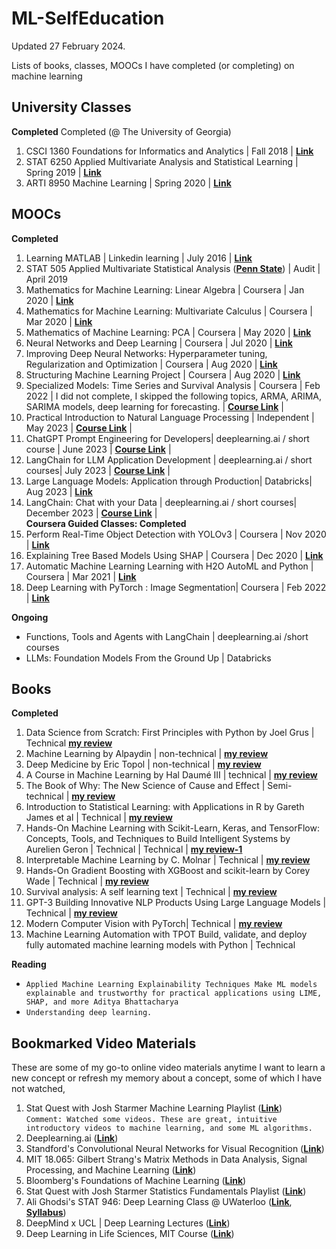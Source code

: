 # ML-SelfEducation
Updated 27 February 2024. 

Lists of books, classes, MOOCs I have completed (or completing) on machine learning

## University Classes

**Completed**
Completed (@ The University of Georgia) <br>
1. CSCI 1360 Foundations for Informatics and Analytics | Fall 2018 | __[Link](http://www.bulletin.uga.edu/CoursesHome.aspx?cid=32624)__ <br>
2. STAT 6250 Applied Multivariate Analysis and Statistical Learning | Spring 2019 | __[Link](http://bulletin.uga.edu/Link.aspx?cid=stat6250)__ <br>
3. ARTI 8950 Machine Learning | Spring 2020 | __[Link](http://bulletin.uga.edu/Link.aspx?cid=CSCI/ARTI%208950)__

## MOOCs

**Completed**
1. Learning MATLAB | Linkedin learning | July 2016 | __[Link](https://github.com/obifarin/ML-SelfEducation/blob/master/MOOCS_Certifications/LearningMATLAB_Lynda(2016)_CertificateOfCompletion.pdf)__ <br>
2. STAT 505 Applied Multivariate Statistical Analysis (__[Penn State](https://online.stat.psu.edu/stat505/)__)  | Audit | April 2019 <br>
3. Mathematics for Machine Learning: Linear Algebra | Coursera | Jan 2020 | __[Link](https://github.com/obifarin/ML-SelfEducation/blob/master/MOOCS_Certifications/LinearAlgebra_Coursera(2020)_CertificateofCompletion.pdf)__ <br>
4. Mathematics for Machine Learning: Multivariate Calculus | Coursera | Mar 2020 | __[Link](https://github.com/obifarin/ML-SelfEducation/blob/master/MOOCS_Certifications/MultivariateCalculus(2020)_CertificateofCompletion.pdf)__   <br>
5. Mathematics of Machine Learning: PCA | Coursera | May 2020 | __[Link](https://github.com/obifarin/ML-SelfEducation/blob/master/MOOCS_Certifications/PCA(2020)_CertificateofCompletion.pdf)__ <br>
6. Neural Networks and Deep Learning | Coursera | Jul 2020 | __[Link](https://github.com/obifarin/ML-SelfEducation/blob/master/MOOCS_Certifications/Neural_Network_Deep_Learning_CoC.pdf)__ <br>
7. Improving Deep Neural Networks: Hyperparameter tuning, Regularization and Optimization | Coursera | Aug 2020 |  __[Link](https://github.com/obifarin/ML-SelfEducation/blob/master/MOOCS_Certifications/Hyperparameter_DL(2020)_CoC.pdf)__<br>
8. Structuring Machine Learning Project | Coursera | Aug 2020 | __[Link](https://github.com/obifarin/ML-SelfEducation/blob/master/MOOCS_Certifications/Structuring_ML_Projects(2020)_CoC.pdf)__<br>
9. Specialized Models: Time Series and Survival Analysis | Coursera | Feb 2022 | I did not complete, I skipped the following topics, ARMA, ARIMA, SARIMA models, deep learning for forecasting. | __[Course Link](https://www.coursera.org/learn/time-series-survival-analysis)__ | <br>
10. Practical Introduction to Natural Language Processing | Independent | May 2023 | __[Course Link](https://www.learnnlp.academy/)__ | <br>
11. ChatGPT Prompt Engineering for Developers| deeplearning.ai / short course | June 2023 | __[Course Link](https://www.deeplearning.ai/short-courses/)__ | <br>
12. LangChain for LLM Application Development | deeplearning.ai / short courses| July 2023 | __[Course Link](https://www.deeplearning.ai/short-courses/)__ | <br>
13. Large Language Models: Application through Production| Databricks| Aug 2023 | __[Link](https://github.com/obifarin/ML-SelfEducation/blob/master/MOOCS_Certifications/LLM101x_LLM_Appplication_through_Production_Certificate_edX_2023.pdf)__<br>
14. LangChain: Chat with your Data | deeplearning.ai / short courses| December 2023 | __[Course Link](https://www.deeplearning.ai/short-courses/)__ | <br>
**Coursera Guided Classes: Completed**
1. Perform Real-Time Object Detection with YOLOv3 | Coursera | Nov 2020 | __[Link](https://github.com/obifarin/ML-SelfEducation/blob/master/MOOCS_Certifications/Perform%20Real-Time%20Object%20Detection%20with%20YOLOv3.pdf)__<br>
2. Explaining Tree Based Models Using SHAP | Coursera | Dec 2020 | __[Link](https://github.com/obifarin/ML-SelfEducation/blob/master/MOOCS_Certifications/Explaining%20Tree%20Based%20Models%20Using%20SHAP.pdf)__
3. Automatic Machine Learning Learning with H2O AutoML and Python | Coursera | Mar 2021 | __[Link](https://github.com/obifarin/ML-SelfEducation/blob/master/MOOCS_Certifications/AutoML_H20_Python_Coursera_9MQ8W4N5VT4D_2021.pdf)__
4. Deep Learning with PyTorch : Image Segmentation| Coursera | Feb 2022 | __[Link](https://github.com/obifarin/ML-SelfEducation/blob/master/MOOCS_Certifications/PyTorch_Image_Segmentation.pdf)__

**Ongoing**
- Functions, Tools and Agents with LangChain | deeplearning.ai /short courses
- LLMs: Foundation Models From the Ground Up | Databricks

## Books

**Completed**
1. Data Science from Scratch: First Principles with Python by Joel Grus | Technical __[my review](https://www.goodreads.com/review/show/2495069094)__ <br>
2. Machine Learning by Alpaydin | non-technical | __[my review](https://www.goodreads.com/review/show/2788173080)__<br>
3. Deep Medicine by Eric Topol | non-technical | __[my review](https://www.goodreads.com/review/show/2900533125)__<br>
4. A Course in Machine Learning by Hal Daumé III | technical | __[my review](https://www.goodreads.com/review/show/3129520991)__ <br>
5. The Book of Why: The New Science of Cause and Effect | Semi-technical | __[my review](https://www.goodreads.com/review/show/2567632521)__ <br>
6. Introduction to Statistical Learning: with Applications in R by Gareth James et al  | Technical | __[my review](https://www.goodreads.com/review/show/2384485940?book_show_action=false)__ <br>
7. Hands-On Machine Learning with Scikit-Learn, Keras, and TensorFlow: Concepts, Tools, and Techniques to Build Intelligent Systems by Aurelien Geron | Technical | Technical | __[my review-1](https://www.goodreads.com/review/show/2997496706?book_show_action=false)__ <br>
8. Interpretable Machine Learning by C. Molnar | Technical |  __[my review](https://www.goodreads.com/book/show/42242921-interpretable-machine-learning)__ <br>
9. Hands-On Gradient Boosting with XGBoost and scikit-learn by Corey Wade | Technical | __[my review](https://www.goodreads.com/review/show/3917175929)__ <br>
10. Survival analysis: A self learning text | Technical | __[my review](https://www.goodreads.com/review/show/4314314214)__
11. GPT-3 Building Innovative NLP Products Using Large Language Models | Technical | __[my review](https://www.goodreads.com/review/show/5012198423)__
12. Modern Computer Vision with PyTorch| Technical | __[my review](https://bifarinthefifth.substack.com/p/book-review-modern-computer-vision)__
13. Machine Learning Automation with TPOT Build, validate, and deploy fully automated machine learning models with Python | Technical 

**Reading**
- `Applied Machine Learning Explainability Techniques Make ML models explainable and trustworthy for practical applications using LIME, SHAP, and more Aditya Bhattacharya`
- `Understanding deep learning.`

## Bookmarked Video Materials

These are some of my go-to online video materials anytime I want to learn a new concept or refresh my memory about a concept, some of which I have not watched, 

1. Stat Quest with Josh Starmer Machine Learning Playlist (__[Link](https://www.youtube.com/watch?v=Gv9_4yMHFhI&list=PLblh5JKOoLUICTaGLRoHQDuF_7q2GfuJF)__) <br>
`Comment: Watched some videos. These are great, intuitive introductory videos to machine learning, and some ML algorithms.` 
2. Deeplearning.ai (__[Link](https://www.youtube.com/channel/UCcIXc5mJsHVYTZR1maL5l9w/playlists)__)
3. Standford's Convolutional Neural Networks for Visual Recognition (__[Link](https://www.youtube.com/watch?v=vT1JzLTH4G4&list=PL3FW7Lu3i5JvHM8ljYj-zLfQRF3EO8sYv)__)
4. MIT 18.065: Gilbert Strang's Matrix Methods in Data Analysis, Signal Processing, and Machine Learning (__[Link](https://www.youtube.com/watch?v=Cx5Z-OslNWE&list=PLUl4u3cNGP63oMNUHXqIUcrkS2PivhN3k)__)
5. Bloomberg's Foundations of Machine Learning (__[Link](https://www.youtube.com/watch?v=MsD28INtSv8&list=PLnZuxOufsXnvftwTB1HL6mel1V32w0ThI)__)
6. Stat Quest with Josh Starmer Statistics Fundamentals Playlist (__[Link](https://www.youtube.com/watch?v=qBigTkBLU6g&list=PLblh5JKOoLUK0FLuzwntyYI10UQFUhsY9)__) <br> 
7. Ali Ghodsi's STAT 946: Deep Learning Class @ UWaterloo  (__[Link](https://www.youtube.com/watch?v=poa3dNdMe4o&list=PLehuLRPyt1HxTolYUWeyyIoxDabDmaOSB&index=7)__, __[Syllabus](https://uwaterloo.ca/data-analytics/sites/ca.data-analytics/files/uploads/files/f18-stat946-dl-v1.pdf)__) <br>
8. DeepMind x UCL | Deep Learning Lectures (__[Link](https://www.youtube.com/watch?v=7R52wiUgxZI&list=PLqYmG7hTraZCDxZ44o4p3N5Anz3lLRVZF)__)
9. Deep Learning in Life Sciences, MIT Course (__[Link](https://www.youtube.com/watch?v=0jWOZoTsYzI&list=PLypiXJdtIca5sxV7aE3-PS9fYX3vUdIOX)__)


